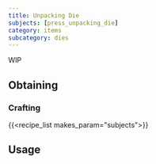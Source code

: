 ```yaml
---
title: Unpacking Die
subjects: [press_unpacking_die]
category: items
subcategory: dies
---
```


WIP

Obtaining
---------

### Crafting
{{<recipe_list makes_param="subjects">}}

Usage
-----
